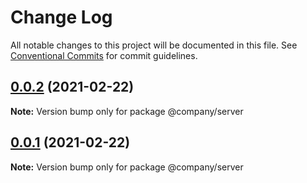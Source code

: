 # Change Log

All notable changes to this project will be documented in this file.
See [Conventional Commits](https://conventionalcommits.org) for commit guidelines.

## [0.0.2](https://github.com/uulwake/learn-lerna/compare/@company/server@0.0.1...@company/server@0.0.2) (2021-02-22)

**Note:** Version bump only for package @company/server





## [0.0.1](https://github.com/uulwake/learn-lerna/compare/@company/server@0.0.0...@company/server@0.0.1) (2021-02-22)

**Note:** Version bump only for package @company/server
